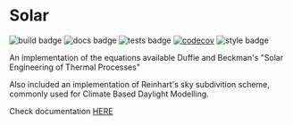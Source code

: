 # Solar

![build badge](https://github.com/SIMPLE-BuildingSimulation/solar/actions/workflows/build.yaml/badge.svg)
![docs badge](https://github.com/SIMPLE-BuildingSimulation/solar/actions/workflows/docs.yaml/badge.svg)
![tests badge](https://github.com/SIMPLE-BuildingSimulation/solar/actions/workflows/tests.yaml/badge.svg)
[![codecov](https://codecov.io/gh/SIMPLE-BuildingSimulation/solar/branch/main/graph/badge.svg?token=PZPBNZ3DPT)](https://codecov.io/gh/SIMPLE-BuildingSimulation/solar)
![style badge](https://github.com/SIMPLE-BuildingSimulation/solar/actions/workflows/style.yaml/badge.svg)

An implementation of the equations available Duffie and Beckman's "Solar Engineering of Thermal Processes"

Also included an implementation of Reinhart's sky subdivition scheme, 
commonly used for Climate Based Daylight Modelling.

Check documentation [HERE](https://simple-buildingsimulation.github.io/solar/)
